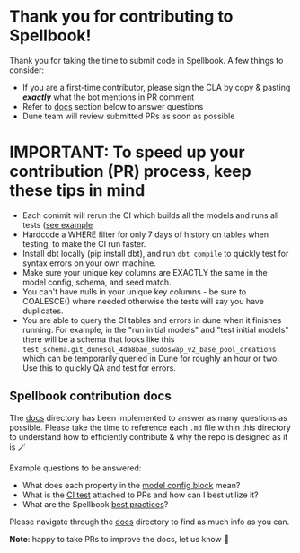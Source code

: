 # Thank you for contributing to Spellbook!

Thank you for taking the time to submit code in Spellbook. A few things to consider:

- If you are a first-time contributor, please sign the CLA by copy & pasting **_exactly_** what the bot mentions in PR comment
- Refer to [docs](#spellbook-contribution-docs) section below to answer questions
- Dune team will review submitted PRs as soon as possible

# IMPORTANT: To speed up your contribution (PR) process, keep these tips in mind

- Each commit will rerun the CI which builds all the models and runs all tests ([see example](https://github.com/duneanalytics/spellbook/actions/runs/8202519819/job/22433451880?pr=5519)
- Hardcode a WHERE filter for only 7 days of history on tables when testing, to make the CI run faster.
- Install dbt locally (pip install dbt), and run `dbt compile` to quickly test for syntax errors on your own machine.
- Make sure your unique key columns are EXACTLY the same in the model config, schema, and seed match.
- You can't have nulls in your unique key columns - be sure to COALESCE() where needed otherwise the tests will say you have duplicates.
- You are able to query the CI tables and errors in dune when it finishes running. For example, in the "run initial models" and "test initial models" there will be a schema that looks like this `test_schema.git_dunesql_4da8bae_sudoswap_v2_base_pool_creations` which can be temporarily queried in Dune for roughly an hour or two. Use this to quickly QA and test for errors.

## Spellbook contribution docs

The [docs](docs) directory has been implemented to answer as many questions as possible. Please take the time to reference each `.md` file within this directory to understand how to efficiently contribute & why the repo is designed as it is 🪄

Example questions to be answered:

- What does each property in the [model config block](/docs/models/model_config_block.md) mean?
- What is the [CI test](/docs/ci_test/ci_test_overview.md) attached to PRs and how can I best utilize it?
- What are the Spellbook [best practices](/docs/general/best_practices.md)?

Please navigate through the [docs](/docs) directory to find as much info as you can.

**Note**: happy to take PRs to improve the docs, let us know 🤝
